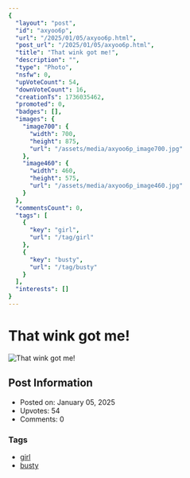 ```yaml
---
{
  "layout": "post",
  "id": "axyoo6p",
  "url": "/2025/01/05/axyoo6p.html",
  "post_url": "/2025/01/05/axyoo6p.html",
  "title": "That wink got me!",
  "description": "",
  "type": "Photo",
  "nsfw": 0,
  "upVoteCount": 54,
  "downVoteCount": 16,
  "creationTs": 1736035462,
  "promoted": 0,
  "badges": [],
  "images": {
    "image700": {
      "width": 700,
      "height": 875,
      "url": "/assets/media/axyoo6p_image700.jpg"
    },
    "image460": {
      "width": 460,
      "height": 575,
      "url": "/assets/media/axyoo6p_image460.jpg"
    }
  },
  "commentsCount": 0,
  "tags": [
    {
      "key": "girl",
      "url": "/tag/girl"
    },
    {
      "key": "busty",
      "url": "/tag/busty"
    }
  ],
  "interests": []
}
---
```


# That wink got me!

![That wink got me!](/assets/media/axyoo6p_image700.jpg)

## Post Information

- Posted on: January 05, 2025
- Upvotes: 54
- Comments: 0

### Tags

- [girl](/tag/girl)
- [busty](/tag/busty)
